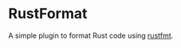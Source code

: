 # RustFormat

A simple plugin to format Rust code using [rustfmt](https://github.com/rust-lang-nursery/rustfmt).
